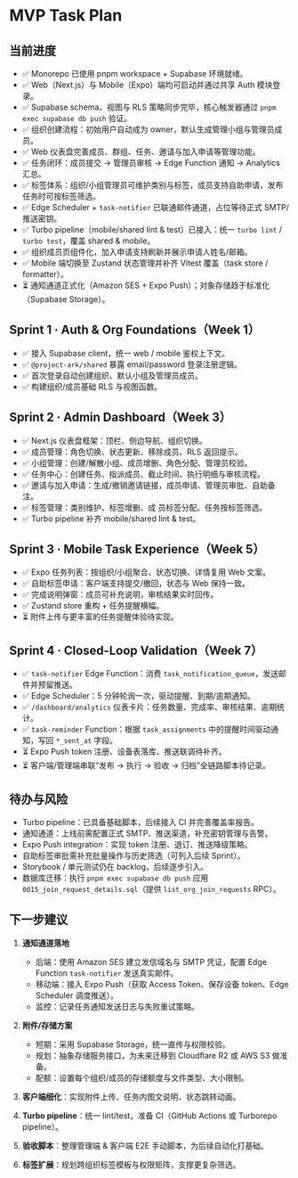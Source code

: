 ﻿# MVP Task Plan

## 当前进度

- ✅ Monorepo 已使用 pnpm workspace + Supabase 环境就绪。
- ✅ Web（Next.js）与 Mobile（Expo）端均可启动并通过共享 Auth 模块登录。
- ✅ Supabase schema、视图与 RLS 策略同步完毕，核心触发器通过 `pnpm exec supabase db push` 验证。
- ✅ 组织创建流程：初始用户自动成为 owner，默认生成管理小组与管理员成员。
- ✅ Web 仪表盘完善成员、群组、任务、邀请与加入申请等管理功能。
- ✅ 任务闭环：成员提交 → 管理员审核 → Edge Function 通知 → Analytics 汇总。
- ✅ 标签体系：组织/小组管理员可维护类别与标签，成员支持自助申请，发布任务时可按标签筛选。
- ✅ Edge Scheduler + `task-notifier` 已联通邮件通道，占位等待正式 SMTP/推送密钥。
- ✅ Turbo pipeline（mobile/shared lint & test）已接入：统一 `turbo lint` / `turbo test`，覆盖 shared & mobile。
- ✅ 组织成员页组件化，加入申请支持刷新并展示申请人姓名/邮箱。
- ✅ Mobile 端切换至 Zustand 状态管理并补齐 Vitest 覆盖（task store / formatter）。
- ⏳ 通知通道正式化（Amazon SES + Expo Push）；对象存储趋于标准化（Supabase Storage）。

## Sprint 1 · Auth & Org Foundations（Week 1）

- ✅ 接入 Supabase client，统一 web / mobile 鉴权上下文。
- ✅ `@project-ark/shared` 暴露 email/password 登录注册逻辑。
- ✅ 首次登录自动创建组织、默认小组及管理员成员。
- ✅ 构建组织/成员基础 RLS 与视图函数。

## Sprint 2 · Admin Dashboard（Week 3）

- ✅ Next.js 仪表盘框架：顶栏、侧边导航、组织切换。
- ✅ 成员管理：角色切换、状态更新、移除成员、RLS 返回提示。
- ✅ 小组管理：创建/解散小组、成员增删、角色分配、管理员校验。
- ✅ 任务中心：创建任务、指派成员、截止时间、执行明细与审核流程。
- ✅ 邀请与加入申请：生成/撤销邀请链接，成员申请、管理员审批、自助备注。
- ✅ 标签管理：类别维护、标签增删、成 员标签分配、任务按标签筛选。
- ✅ Turbo pipeline 补齐 mobile/shared lint & test。

## Sprint 3 · Mobile Task Experience（Week 5）

- ✅ Expo 任务列表：按组织/小组聚合、状态切换、详情复用 Web 文案。
- ✅ 自助标签申请：客户端支持提交/撤回，状态与 Web 保持一致。
- ✅ 完成说明弹窗：成员可补充说明，审核结果实时回传。
- ✅ Zustand store 重构 + 任务提醒横幅。
- ⏳ 附件上传与更丰富的任务提醒体验待实现。

## Sprint 4 · Closed-Loop Validation（Week 7）

- ✅ `task-notifier` Edge Function：消费 `task_notification_queue`，发送邮件并预留推送。
- ✅ Edge Scheduler：5 分钟轮询一次，驱动提醒、到期/逾期通知。
- ✅ `/dashboard/analytics` 仪表卡片：任务数量、完成率、审核结果、逾期统计。
- ✅ `task-reminder` Function：根据 `task_assignments` 中的提醒时间驱动通知，写回 `*_sent_at` 字段。
- ⏳ Expo Push token 注册、设备表落库、推送联调待补齐。
- ⏳ 客户端/管理端串联“发布 → 执行 → 验收 → 归档”全链路脚本待记录。

## 待办与风险

- Turbo pipeline：已具备基础脚本，后续接入 CI 并完善覆盖率报告。
- 通知通道：上线前需配置正式 SMTP、推送渠道，补充密钥管理与告警。
- Expo Push integration：实现 token 注册、退订、推送降级策略。
- 自助标签审批需补充批量操作与历史筛选（可列入后续 Sprint）。
- Storybook / 单元测试仍在 backlog，后续逐步引入。
- 数据库迁移：执行 `pnpm exec supabase db push` 应用 `0015_join_request_details.sql`（提供 `list_org_join_requests` RPC）。

## 下一步建议

1. **通知通道落地**

   - 后端：使用 Amazon SES 建立发信域名与 SMTP 凭证，配置 Edge Function `task-notifier` 发送真实邮件。
   - 移动端：接入 Expo Push（获取 Access Token、保存设备 token、Edge Scheduler 调度推送）。
   - 监控：记录任务通知发送日志与失败重试策略。

2. **附件/存储方案**

   - 短期：采用 Supabase Storage，统一直传与权限校验。
   - 规划：抽象存储服务接口，为未来迁移到 Cloudflare R2 或 AWS S3 做准备。
   - 配额：设置每个组织/成员的存储额度与文件类型、大小限制。

3. **客户端细化**：实现附件上传、任务内图文说明、状态跳转动画。
4. **Turbo pipeline**：统一 lint/test，准备 CI（GitHub Actions 或 Turborepo pipeline）。
5. **验收脚本**：整理管理端 & 客户端 E2E 手动脚本，为后续自动化打基础。
6. **标签扩展**：规划跨组织标签模板与权限矩阵，支撑更复杂筛选。
